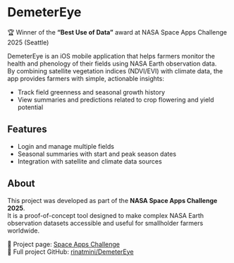 # DemeterEye

🏆 Winner of the **“Best Use of Data”** award at NASA Space Apps Challenge 2025 (Seattle)

DemeterEye is an iOS mobile application that helps farmers monitor the health and phenology of their fields using NASA Earth observation data.  
By combining satellite vegetation indices (NDVI/EVI) with climate data, the app provides farmers with simple, actionable insights:
- Track field greenness and seasonal growth history  
- View summaries and predictions related to crop flowering and yield potential  

## Features
- Login and manage multiple fields  
- Seasonal summaries with start and peak season dates  
- Integration with satellite and climate data sources  

## About
This project was developed as part of the **NASA Space Apps Challenge 2025**.  
It is a proof-of-concept tool designed to make complex NASA Earth observation datasets accessible and useful for smallholder farmers worldwide.

🔗 Project page: [Space Apps Challenge](https://www.spaceappschallenge.org/2025/find-a-team/arcnova/?tab=project)  
🔗 Full project GitHub: [rinatmini/DemeterEye](https://github.com/rinatmini/DemeterEye)
